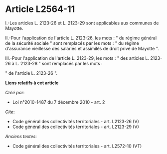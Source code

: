 # Article L2564-11

I.-Les articles L. 2123-26 et L. 2123-29 sont applicables aux communes de Mayotte. 

II.-Pour l'application de l'article L. 2123-26, les mots : " du régime général de la sécurité sociale " sont remplacés par
les mots : " du régime d'assurance vieillesse des salariés et assimilés de droit privé de Mayotte ". 

III.-Pour l'application de l'article L. 2123-29, les mots : " des articles L. 2123-26 à L. 2123-28 " sont remplacés par les
mots : 

" de l'article L. 2123-26 ".

**Liens relatifs à cet article**

_Créé par_:

  - Loi n°2010-1487 du 7 décembre 2010 - art. 2

_Cite_:

  - Code général des collectivités territoriales - art. L2123-26 (V)
  - Code général des collectivités territoriales - art. L2123-29 (V)

_Anciens textes_:

  - Code général des collectivités territoriales - art. L2572-10 (VT)
